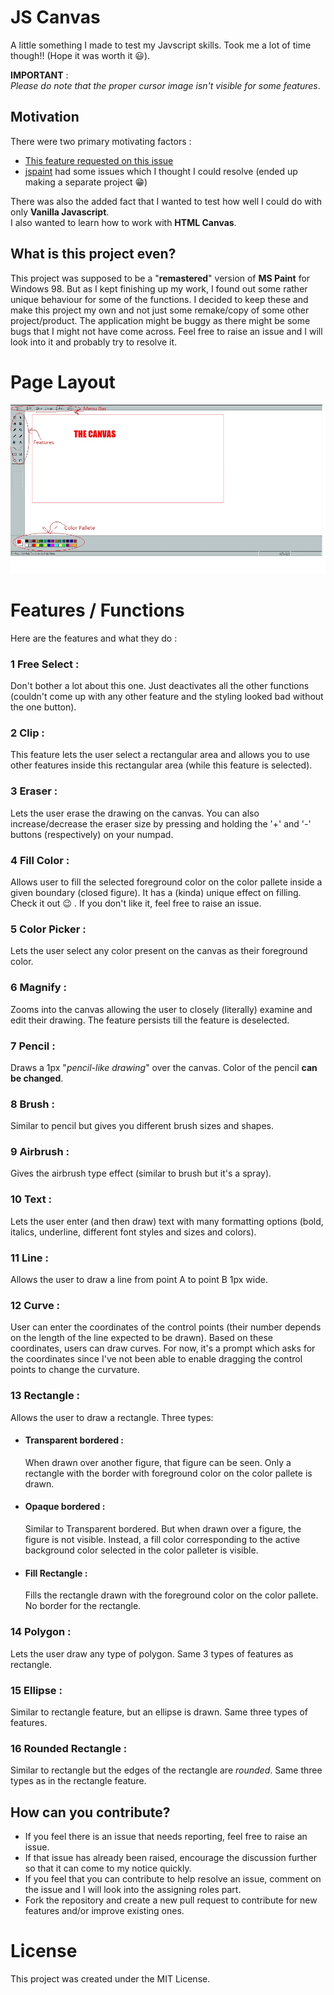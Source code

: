 # JS Canvas

A little something I made to test my Javscript skills. Took me a lot of time though!! (Hope it was worth it :smiley:). 
 
**IMPORTANT** :  
 *Please do note that the proper cursor image isn't visible for some features*.

## Motivation

There were two primary motivating factors :

* [This feature requested on this issue](https://github.com/svcastaneda/svcastaneda.github.io/issues/4)
* [jspaint](https://github.com/1j01/jspaint) had some issues which I thought I could resolve (ended up making a separate project :grin:) 
  
There was also the added fact that I wanted to test how well I could do with only **Vanilla Javascript**.  
I also wanted to  learn how to work with **HTML Canvas**.

## What is this project even?

This project was supposed to be a "**remastered**" version of **MS Paint** for Windows 98. But as I kept finishing up my work, I found out some rather unique behaviour for some of the functions. I decided to keep these and make this project my own and not just some remake/copy of some other project/product. The application might be buggy as there might be some bugs that I might not have come across. Feel free to raise an issue and I will look into it and probably try to resolve it.

# Page Layout

![A Screenshot of how the app looks!](/images/Readme.jpg "A very 'Informative' screenshot")

# Features / Functions

Here are the features and what they do :

### 1 Free Select :
Don't bother a lot about this one. Just deactivates all the other functions (couldn't come up with any other feature and the styling looked bad without the one button).

### 2 Clip :
This feature lets the user select a rectangular area and allows you to use other features inside this rectangular area (while this feature is selected).

### 3 Eraser :
Lets the user erase the drawing on the canvas. You can also increase/decrease the eraser size by pressing and holding the '+' and '-' buttons (respectively) on your numpad.

### 4 Fill Color : 
Allows user to fill the selected foreground color on the color pallete inside a given boundary (closed figure). It has a (kinda) unique effect on filling. Check it out :wink: . If you don't like it, feel free to raise an issue.

### 5 Color Picker :
Lets the user select any color present on the canvas as their foreground color.

### 6 Magnify :
Zooms into the canvas allowing the user to closely (literally) examine and edit their drawing. The feature persists till the feature is deselected.

### 7 Pencil :
Draws a 1px "*pencil-like drawing*" over the canvas. Color of the pencil **can be changed**.

### 8 Brush :
Similar to pencil but gives you different brush sizes and shapes.

### 9 Airbrush :
Gives the airbrush type effect (similar to brush but it's a spray).

### 10 Text :
Lets the user enter (and then draw) text with many formatting options (bold, italics, underline, different font styles and sizes and colors).

### 11 Line :
Allows the user to draw a line from point A to point B 1px wide.

### 12 Curve :
User can enter the coordinates of the control points (their number depends on the length of the line expected to be drawn). Based on these coordinates, users can draw curves. For now, it's a prompt which asks for the coordinates since I've not been able to enable dragging the control points to change the curvature.

### 13 Rectangle :
Allows the user to draw a rectangle. Three types:

* #### Transparent bordered :
    When drawn over another figure, that figure can be seen. Only a rectangle with the border with foreground color on the color pallete is drawn.

* #### Opaque bordered :
    Similar to Transparent bordered. But when drawn over a figure, the figure is not visible. Instead, a fill color corresponding to the active background color selected in the color palleter is visible.

* #### Fill Rectangle :
    Fills the rectangle drawn with the foreground color on the color pallete. No border for the rectangle.

### 14 Polygon :
Lets the user draw any type of polygon. Same 3 types of features as rectangle.

### 15 Ellipse :
Similar to rectangle feature, but an ellipse is drawn. Same three types of features.

### 16 Rounded Rectangle :
Similar to rectangle but the edges of the rectangle are *rounded*. Same three types as in the rectangle feature.

## How can you contribute?
* If you feel there is an issue that needs reporting, feel free to raise an issue.  
* If that issue has already been raised, encourage the discussion further so that it can come to my notice quickly.
* If you feel that you can contribute to help resolve an issue, comment on the issue and I will look into the assigning roles part.
* Fork the repository and create a new pull request to contribute for new features and/or improve existing ones.
  
# License 
This project was created under the MIT License.
